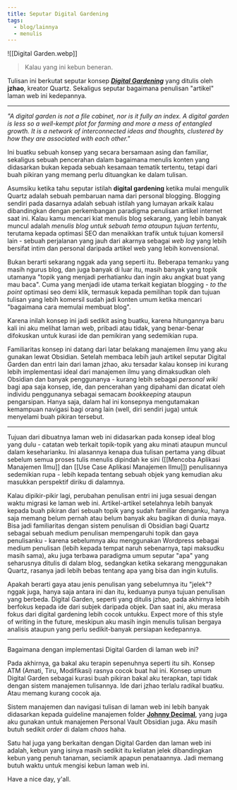 ```yaml
---
title: Seputar Digital Gardening
tags:
  - blog/lainnya
  - menulis
---
```

![[Digital Garden.webp]]
> Kalau yang ini kebun beneran.

Tulisan ini berkutat seputar konsep ***[Digital Gardening](https://jzhao.xyz/posts/networked-thought)*** yang ditulis oleh **jzhao**, kreator Quartz. Sekaligus seputar bagaimana penulisan "artikel" laman web ini kedepannya.

---

*"A digital garden is not a file cabinet, nor is it fully an index. A digital garden is less so a well-kempt plot for farming and more a mess of entangled growth. It is a network of interconnected ideas and thoughts, clustered by how they are associated with each other."*

Ini buatku sebuah konsep yang secara bersamaan asing dan familiar, sekaligus sebuah pencerahan dalam bagaimana menulis konten yang didasarkan bukan kepada sebuah kesamaan tematik tertentu, tetapi dari buah pikiran yang memang perlu dituangkan ke dalam tulisan.

Asumsiku ketika tahu seputar istilah **digital gardening** ketika mulai mengulik Quartz adalah sebuah pembaruan nama dari personal blogging. Blogging sendiri pada dasarnya adalah sebuah istilah yang lumayan arkaik kalau dibandingkan dengan perkembangan paradigma penulisan artikel internet saat ini. Kalau kamu mencari kiat menulis blog sekarang, yang lebih banyak muncul adalah *menulis blog untuk sebuah tema ataupun tujuan tertentu*, terutama kepada optimasi SEO dan menaikkan trafik untuk tujuan komersil lain - sebuah perjalanan yang jauh dari akarnya sebagai *web log* yang lebih bersifat intim dan personal daripada artikel web yang lebih konvensional.

Bukan berarti sekarang nggak ada yang seperti itu. Beberapa temanku yang masih ngurus blog, dan juga banyak di luar itu, masih banyak yang topik utamanya "topik yang menjadi perhatianku dan ingin aku angkat buat yang mau baca". Cuma yang menjadi ide utama terkait kegiatan blogging - *to the point* optimasi seo demi klik, termasuk kepada pemilihan topik dan tujuan tulisan yang lebih komersil sudah jadi konten umum ketika mencari "bagaimana cara memulai membuat blog".

Karena inilah konsep ini jadi sedikit asing buatku, karena hitungannya baru kali ini aku melihat laman web, pribadi atau tidak, yang benar-benar difokuskan untuk kurasi ide dan pemikiran yang sedemikian rupa.

Familiaritas konsep ini datang dari latar belakang manajemen ilmu yang aku gunakan lewat Obsidian. Setelah membaca lebih jauh artikel seputar Digital Garden dan entri lain dari laman jzhao, aku tersadar kalau konsep ini kurang lebih implementasi ideal dari manajemen ilmu yang dimaksudkan oleh Obsidian dan banyak penggunanya - kurang lebih sebagai *personal wiki* bagi apa saja konsep, ide, dan pencerahan yang dipahami dan dicatat oleh individu penggunanya sebagai semacam *bookkeeping* ataupun pengarsipan. Hanya saja, dalam hal ini konsepnya mengutamakan kemampuan navigasi bagi orang lain (well, diri sendiri juga) untuk menyelami buah pikiran tersebut.

---

Tujuan dari dibuatnya laman web ini didasarkan pada konsep ideal blog yang dulu - catatan web terkait topik-topik yang aku minati ataupun muncul dalam keseharianku. Ini alasannya kenapa dua tulisan pertama yang dibuat sebelum semua proses tulis menulis dipindah ke sini ([[Mencoba Aplikasi Manajemen Ilmu]] dan [[Use Case Aplikasi Manajemen Ilmu]]) penulisannya sedemikian rupa - lebih kepada tentang sebuah objek yang kemudian aku masukkan perspektif diriku di dalamnya.

Kalau dipikir-pikir lagi, perubahan penulisan entri ini juga sesuai dengan waktu migrasi ke laman web ini. Artikel-artikel setelahnya lebih banyak kepada buah pikiran dari sebuah topik yang sudah familiar denganku, hanya saja memang belum pernah atau belum banyak aku bagikan di dunia maya. Bisa jadi familiaritas dengan sistem penulisan di Obsidian bagi Quartz sebagai sebuah medium penulisan mempengaruhi topik dan gaya penulisanku - karena sebelumnya aku menggunakan Wordpress sebagai medium penulisan (lebih kepada tempat naruh sebenarnya, tapi maksudku masih sama), aku juga terbawa paradigma umum seputar "apa" yang seharusnya ditulis di dalam blog, sedangkan ketika sekarang menggunakan Quartz, rasanya jadi lebih bebas tentang apa yang bisa dan ingin kutulis.

Apakah berarti gaya atau jenis penulisan yang sebelumnya itu "jelek"? nggak juga, hanya saja antara ini dan itu, keduanya punya tujuan penulisan yang berbeda. Digital Garden, seperti yang ditulis jzhao, pada akhirnya lebih berfokus kepada ide dari subjek daripada objek. Dan saat ini, aku merasa fokus dari digital gardening lebih cocok untukku. Expect more of this style of writing in the future, meskipun aku masih ingin menulis tulisan bergaya analisis ataupun yang perlu sedikit-banyak persiapan kedepannya.

---

Bagaimana dengan implementasi Digital Garden di laman web ini?

Pada akhirnya, ga bakal aku terapin sepenuhnya seperti itu sih. Konsep ATM (Amati, Tiru, Modifikasi) rasnya cocok buat hal ini. Konsep umum Digital Garden sebagai kurasi buah pikiran bakal aku terapkan, tapi tidak dengan sistem manajemen tulisannya. Ide dari jzhao terlalu radikal buatku. Atau memang kurang cocok aja.

Sistem manajemen dan navigasi tulisan di laman web ini lebih banyak didasarkan kepada guideline manajemen folder **[Johnny Decimal](https://johnnydecimal.com/)**, yang juga aku gunakan untuk manajemen Personal Vault Obsidian juga. Aku masih butuh sedikit *order* di dalam *chaos* haha.

Satu hal juga yang berkaitan dengan Digital Garden dan laman web ini adalah, kebun yang isinya masih sedikit itu keliatan jelek dibandingkan kebun yang penuh tanaman, seciamik apapun penataannya. Jadi memang butuh waktu untuk mengisi kebun laman web ini.

Have a nice day, y'all.
